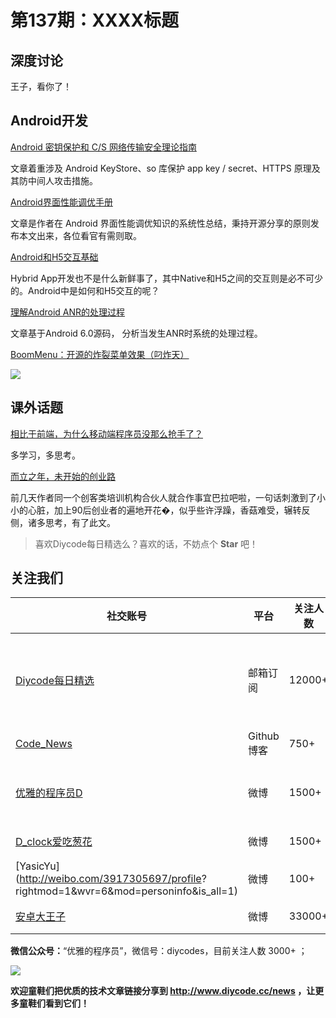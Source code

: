 # 第137期：XXXX标题

## 深度讨论

[]()

王子，看你了！

## Android开发

[Android 密钥保护和 C/S 网络传输安全理论指南](https://www.diycode.cc/topics/501)

文章着重涉及 Android KeyStore、so 库保护 app key / secret、HTTPS 原理及其防中间人攻击措施。

[Android界面性能调优手册](https://segmentfault.com/a/1190000004547751)

文章是作者在 Android 界面性能调优知识的系统性总结，秉持开源分享的原则发布本文出来，各位看官有需则取。

[Android和H5交互基础](http://www.jianshu.com/p/a25907862523)

Hybrid App开发也不是什么新鲜事了，其中Native和H5之间的交互则是必不可少的。Android中是如何和H5交互的呢？

[理解Android ANR的处理过程](http://gityuan.com/2016/12/02/app-not-response/)

文章基于Android 6.0源码， 分析当发生ANR时系统的处理过程。

[BoomMenu：开源的炸裂菜单效果（叼炸天）](https://github.com/Nightonke/BoomMenu)

![](https://github.com/Nightonke/BoomMenu/raw/master/Pictures/text-inside-button.gif)


## 课外话题

[相比于前端，为什么移动端程序员没那么抢手了？](https://mp.weixin.qq.com/s/4cSTv3SPz4-UJ1ked9_y4w)

多学习，多思考。

[而立之年，未开始的创业路](http://skyseraph.com/2016/10/31/SkySeraph/Life/%E8%80%8C%E7%AB%8B%E4%B9%8B%E5%B9%B4%EF%BC%8C%E6%9C%AA%E5%BC%80%E5%A7%8B%E7%9A%84%E5%88%9B%E4%B8%9A%E8%B7%AF/)

前几天作者同一个创客类培训机构合伙人就合作事宜巴拉吧啦，一句话刺激到了小小的心脏，加上90后创业者的遍地开花�，似乎些许浮躁，香菇难受，辗转反侧，诸多思考，有了此文。

> 喜欢Diycode每日精选么？喜欢的话，不妨点个 **Star** 吧！

## 关注我们

| 社交账号  |  平台  | 关注人数 | 说明 |
| -------- | -------- | -------- | -------- |
| [Diycode每日精选](http://list.qq.com/cgi-bin/qf_invite?id=d469993d2c888e971c0fbb2309c4d84256968386b126b967)|   邮箱订阅  | 12000+ | 每日分享一次Android、iOS、Swfit技术干货  |
| [Code_News](https://github.com/DiyCodes/code_news) |    Github博客  |750+ | 每日邮件推送列表  |
| [优雅的程序员D](http://weibo.com/u/5891258264) |   微博  | 1500+ | 官方微博，每日分享开源信息  |
| [D_clock爱吃葱花](http://weibo.com/u/2480694892)  |   微博  | 1500+ | 日报发起人  |
|[YasicYu](http://weibo.com/3917305697/profile? rightmod=1&wvr=6&mod=personinfo&is_all=1)  |   微博  | 100+ | 日报发起人  |
|[安卓大王子](http://weibo.com/apkbus/)   |   微博  | 33000+ | 日报发起人  |

**微信公众号：**“优雅的程序员”，微信号：diycodes，目前关注人数 3000+ ；

![](http://upload-images.jianshu.io/upload_images/1846413-b42abfa70f909099.jpg?imageMogr2/auto-orient/strip%7CimageView2/2/w/1240)

**欢迎童鞋们把优质的技术文章链接分享到 http://www.diycode.cc/news ，让更多童鞋们看到它们！**
